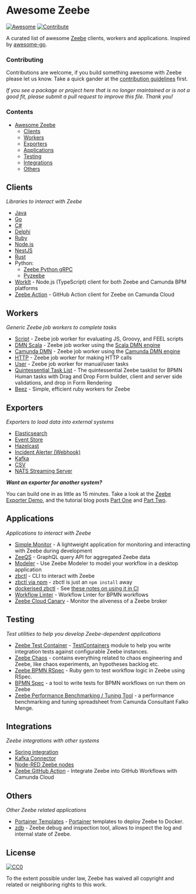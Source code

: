 # Awesome Zeebe

[![Awesome](https://awesome.re/badge.svg)](https://awesome.re) [![Contribute](https://img.shields.io/badge/contribute-project-blue.svg)](https://github.com/zeebe-io/awesome-zeebe/pulls)

A curated list of awesome [Zeebe](https://zeebe.io) clients, workers and applications. Inspired by [awesome-go](https://github.com/avelino/awesome-go).

### Contributing

Contributions are welcome, if you build something awesome with Zeebe please let us know. Take a quick gander at the [contribution guidelines](https://github.com/zeebe-io/awesome-zeebe/blob/master/CONTRIBUTING.md) first.

*If you see a package or project here that is no longer maintained or is not a good fit, please submit a pull request to improve this file. Thank you!*


### Contents

- [Awesome Zeebe](#awesome-zeebe)
    - [Clients](#clients)
    - [Workers](#workers)
    - [Exporters](#exporters)
    - [Applications](#applications)
    - [Testing](#testing)
    - [Integrations](#integrations)
    - [Others](#others)


## Clients

*Libraries to interact with Zeebe*

- [Java](https://github.com/zeebe-io/zeebe/tree/master/clients/java)
- [Go](https://github.com/zeebe-io/zeebe/tree/master/clients/go)
- [C#](https://github.com/zeebe-io/zeebe-client-csharp)
- [Delphi](https://github.com/syconpmm/DelphiZeeBeClient)
- [Ruby](https://github.com/zeebe-io/zeebe-client-ruby)
- [Node.js](https://github.com/CreditSenseAU/zeebe-client-node-js)
- [NestJS](https://www.npmjs.com/package/nestjs-zeebe)
- [Rust](https://github.com/xmclark/zeebest)
- Python:
  - [Zeebe Python gRPC](https://pypi.org/project/zeebe-grpc/)
  - [Pyzeebe](https://github.com/JonatanMartens/pyzeebe)
- [WorkIt](https://github.com/VilledeMontreal/workit) - Node.js (TypeScript) client for both Zeebe and Camunda BPM platforms
- [Zeebe Action](https://github.com/marketplace/actions/zeebe-action) - GitHub Action client for Zeebe on Camunda Cloud

## Workers

*Generic Zeebe job workers to complete tasks*

- [Script](https://github.com/zeebe-io/zeebe-script-worker) - Zeebe job worker for evaluating JS, Groovy, and FEEL scripts
- [DMN Scala](https://github.com/camunda/dmn-scala/tree/master/zeebe-worker) - Zeebe job worker using the [Scala DMN engine](https://github.com/camunda/dmn-scala)
- [Camunda DMN](https://github.com/zeebe-io/zeebe-dmn-worker) - Zeebe job worker using the [Camunda DMN engine](https://github.com/camunda/camunda-engine-dmn)
- [HTTP](https://github.com/zeebe-io/zeebe-http-worker) - Zeebe job worker for making HTTP calls
- [User](https://github.com/zeebe-io/zeebe-simple-tasklist) - Zeebe job worker for manual/user tasks
- [Quintessential Task List](https://github.com/StephenOTT/Quintessential-Tasklist-Zeebe) - The quintessential Zeebe tasklist for BPMN Human tasks with Drag and Drop Form builder, client and server side validations, and drop in Form Rendering
- [Beez](https://github.com/gottfrois/beez) - Simple, efficient ruby workers for Zeebe

## Exporters

*Exporters to load data into external systems*

- [Elasticsearch](https://github.com/zeebe-io/zeebe/tree/master/exporters/elasticsearch-exporter)
- [Event Store](https://github.com/jwulf/zeebe-eventstore-exporter)
- [Hazelcast](https://github.com/zeebe-io/zeebe-hazelcast-exporter)
- [Incident Alerter (Webhook)](https://github.com/jwulf/zeebe-incident-alerter)
- [Kafka](https://github.com/zeebe-io/zeebe-kafka-exporter)
- [CSV](https://github.com/zeebe-io/zeebe-csv-exporter)
- [NATS Streaming Server](https://github.com/MrSaints/zeebe-nats-streaming-exporter)

_**Want an exporter for another system?**_

You can build one in as little as 15 minutes. Take a look at the [Zeebe Exporter Demo](https://github.com/jwulf/zeebe-exporter-demo), and the tutorial blog posts [Part One](https://zeebe.io/blog/2019/05/exporter-part-1/) and [Part Two](https://zeebe.io/blog/2019/05/exporter-part-2/).

## Applications

*Applications to interact with Zeebe*

- [Simple Monitor](https://github.com/zeebe-io/zeebe-simple-monitor) - A lightweight application for monitoring and interacting with Zeebe during development
- [ZeeQS](https://github.com/zeebe-io/zeeqs) - GraphQL query API for aggregated Zeebe data
- [Modeler](https://github.com/zeebe-io/zeebe-modeler) - Use Zeebe Modeler to model your workflow in a desktop application
- [zbctl](https://github.com/zeebe-io/zeebe/tree/master/clients/zbctl) - CLI to interact with Zeebe
- [zbctl via npm](https://www.npmjs.com/package/zbctl) - zbctl is just an `npm install` away
- [dockerised zbctl](https://hub.docker.com/r/sitapati/zbctl) - See [these notes on using it in CI](https://forum.zeebe.io/t/use-docker-compose-cant-find-bpmn-file/1004/3?u=jwulf)
- [Workflow Linter](https://github.com/StephenOTT/Workflow-Linter) - Workflow Linter for BPMN workflows
- [Zeebe Cloud Canary](https://github.com/jwulf/zeebe-cloud-canary) - Monitor the aliveness of a Zeebe broker

## Testing

*Test utilities to help you develop Zeebe-dependent applications*

- [Zeebe Test Container](https://github.com/zeebe-io/zeebe-test-container) - [TestContainers](https://testcontainers.org) module to help you write integration tests against configurable Zeebe instances.
- [Zeebe Chaos](https://github.com/zeebe-io/zeebe-chaos) - contains everything related to chaos engineering and Zeebe, like chaos experiments, an hypotheses backlog etc.
- [Zeebe BPMN RSpec](https://github.com/ezcater/zeebe_bpmn_rspec) - Ruby gem to test workflow logic in Zeebe using RSpec.
- [BPMN Spec](https://github.com/zeebe-io/bpmn-spec) - a tool to write tests for BPMN workflows on run them on Zeebe
- [Zeebe Performance Benchmarking / Tuning Tool](https://zeebe.io/blog/2020/11/zeebe-performance-tool/) - a performance benchmarking and tuning spreadsheet from Camunda Consultant Falko Menge.

## Integrations

*Zeebe integrations with other systems*

- [Spring integration](https://github.com/zeebe-io/spring-zeebe)
- [Kafka Connector](https://github.com/berndruecker/kafka-connect-zeebe)
- [Node-RED Zeebe nodes](https://github.com/pedesen/node-red-contrib-zeebe)
- [Zeebe GitHub Action](https://github.com/marketplace/actions/zeebe-action) - Integrate Zeebe into GitHub Workflows with Camunda Cloud

## Others

*Other Zeebe related applications*

- [Portainer Templates](https://zeebe-io.github.io/zeebe-portainer-templates/) - [Portainer](https://www.portainer.io/) templates to deploy Zeebe to Docker.
- [zdb](https://github.com/Zelldon/zdb) - Zeebe debug and inspection tool, allows to inspect the log and internal state of Zeebe.

## License

[![CC0](https://mirrors.creativecommons.org/presskit/buttons/88x31/svg/cc-zero.svg)](https://creativecommons.org/publicdomain/zero/1.0)

To the extent possible under law, Zeebe has waived all copyright and
related or neighboring rights to this work.
